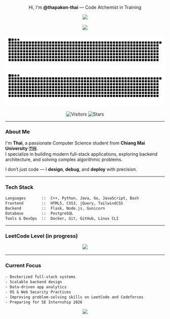 
<p align="center">Hi, I'm <strong>@thapakon-thai</strong> — Code Alchemist in Training </p>

<p align="center">
  <img src="https://readme-typing-svg.herokuapp.com?font=Fira+Code&size=20&duration=3000&pause=1000&color=00FF00&center=true&vCenter=true&width=1000&lines=Start+with+curiosity.;Build+with+intention.;Fail+fast,+learn+faster." />
</p>

<p align="center">
  <img src="http://github-profile-summary-cards.vercel.app/api/cards/profile-details?username=thapakon-thai&theme=vue" width="800" />
</p>

<p align="center">
  <img src="https://raw.githubusercontent.com/thapakon-thai/thapakon-thai/output/github-contribution-grid-snake-dark.svg#gh-dark-mode-only" alt="github contribution grid snake animation"/>
  <img src="https://raw.githubusercontent.com/thapakon-thai/thapakon-thai/output/github-contribution-grid-snake.svg#gh-light-mode-only" alt="github contribution grid snake animation"/>
</p>

<p align="center">
  <img alt="Visitors" src="https://komarev.com/ghpvc/?username=thapakon-thai">
  <img alt="Stars" src="https://img.shields.io/github/stars/thapakon-thai?style=flat&label=Stars&color=yellow">
</p>

---

### About Me

I'm **Thai**, a passionate Computer Science student from **Chiang Mai University 🇹🇭**.  
I specialize in building modern full-stack applications, exploring backend architecture, and solving complex algorithmic problems.

I don’t just code — I **design**, **debug**, and **deploy** with precision.

---

### Tech Stack

```
Languages       ::  C++, Python, Java, Go, JavaScript, Bash
Frontend        ::  HTML5, CSS3, jQuery, TailwindCSS
Backend         ::  Flask, Node.js, Gunicorn
Database        ::  PostgreSQL
Tools & DevOps  ::  Docker, Git, GitHub, Linux CLI
```

---

### LeetCode Level (in progress)

<p align="center">
  <img src="https://leetcard.jacoblin.cool/thapakon-thai?ext=heatmap" />
</p>

---

### Current Focus

```
- Dockerized full-stack systems
- Scalable backend design 
- Data-driven app analytics
- OS & Web Security Practices
- Improving problem-solving skills on LeetCode and Codeforces
- Preparing for SE Internship 2026

```



<div align="center">
  <img src="https://readme-typing-svg.herokuapp.com?font=Fira+Code&size=16&duration=4000&pause=1000&color=00FF00&center=true&vCenter=true&width=450&lines=Full-Stack+Builder;System+Design+Explorer;Code+Craftsman;Lifelong+Learner" />
</div>
